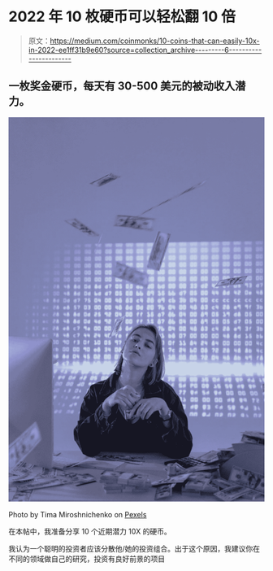 # 2022 年 10 枚硬币可以轻松翻 10 倍

> 原文：<https://medium.com/coinmonks/10-coins-that-can-easily-10x-in-2022-ee1ff31b9e60?source=collection_archive---------6----------------------->

## 一枚奖金硬币，每天有 30-500 美元的被动收入潜力。

![](img/d36796360a0a1ede897761ad9c8a1a90.png)

Photo by Tima Miroshnichenko on [Pexels](https://www.pexels.com/photo/a-confident-woman-holding-bundles-of-cash-money-6266641/)

在本帖中，我准备分享 10 个近期潜力 10X 的硬币。

我认为一个聪明的投资者应该分散他/她的投资组合。出于这个原因，我建议你在不同的领域做自己的研究，投资有良好前景的项目